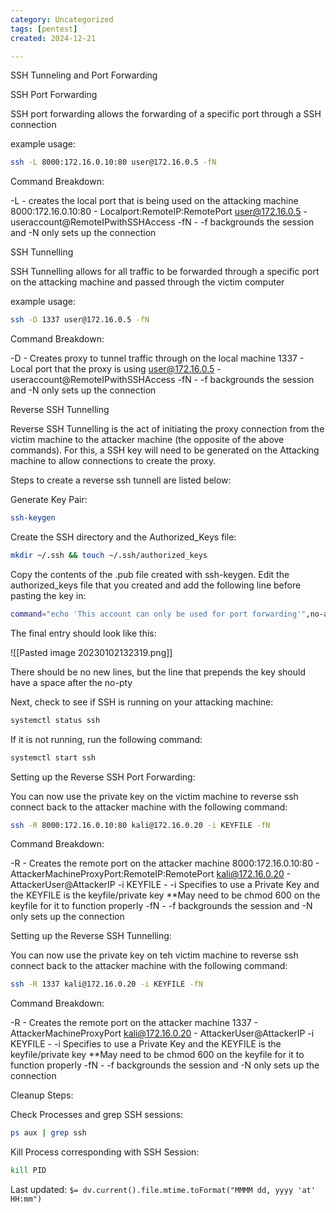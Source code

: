 ```yaml
---
category: Uncategorized
tags: [pentest]
created: 2024-12-21

---
```

SSH Tunneling and Port Forwarding

SSH Port Forwarding

SSH port forwarding allows the forwarding of a specific port through a SSH connection

example usage:

~~~bash
ssh -L 8000:172.16.0.10:80 user@172.16.0.5 -fN
~~~

Command Breakdown:

-L - creates the local port that is being used on the attacking machine
8000:172.16.0.10:80 - Localport:RemoteIP:RemotePort
user@172.16.0.5 - useraccount@RemoteIPwithSSHAccess
-fN - -f backgrounds the session and -N only sets up the connection

SSH Tunnelling

SSH Tunnelling allows for all traffic to be forwarded through a specific port on the attacking machine and passed through the victim computer

example usage:

~~~bash
ssh -D 1337 user@172.16.0.5 -fN
~~~

Command Breakdown:

-D - Creates proxy to tunnel traffic through on the local machine
1337 - Local port that the proxy is using
user@172.16.0.5 - useraccount@RemoteIPwithSSHAccess
-fN - -f backgrounds the session and -N only sets up the connection

Reverse SSH Tunnelling

Reverse SSH Tunnelling is the act of initiating the proxy connection from the victim machine to the attacker machine (the opposite of the above commands). For this, a SSH key will need to be generated on the Attacking machine to allow connections to create the proxy.

Steps to create a reverse ssh tunnell are listed below:

Generate Key Pair:

~~~bash
ssh-keygen
~~~

Create the SSH directory and the Authorized_Keys file:

~~~bash
mkdir ~/.ssh && touch ~/.ssh/authorized_keys
~~~

Copy the contents of the .pub file created with ssh-keygen. Edit the authorized_keys file that you created and add the following line before pasting the key in:

~~~bash
command="echo 'This account can only be used for port forwarding'",no-agent-forwarding,no-x11-forwarding,no-pty 
~~~

The final entry should look like this:

![[Pasted image 20230102132319.png]]

There should be no new lines, but the line that prepends the key should have a space after the no-pty

Next, check to see if SSH is running on your attacking machine:

~~~bash
systemctl status ssh
~~~

If it is not running, run the following command:

~~~bash
systemctl start ssh
~~~

Setting up the Reverse SSH Port Forwarding:

You can now use the private key on the victim machine to reverse ssh connect back to the attacker machine with the following command:

~~~bash
ssh -R 8000:172.16.0.10:80 kali@172.16.0.20 -i KEYFILE -fN
~~~

Command Breakdown:

-R - Creates the remote port on the attacker machine
8000:172.16.0.10:80 - AttackerMachineProxyPort:RemoteIP:RemotePort
kali@172.16.0.20 - AttackerUser@AttackerIP
-i KEYFILE - -i Specifies to use a Private Key and the KEYFILE is the keyfile/private key **May need to be chmod 600 on the keyfile for it to function properly
-fN - -f backgrounds the session and -N only sets up the connection

Setting up the Reverse SSH Tunnelling:

You can now use the private key on teh victim machine to reverse ssh connect back to the attacker machine with the following command:

~~~bash
ssh -R 1337 kali@172.16.0.20 -i KEYFILE -fN
~~~

Command Breakdown:

-R - Creates the remote port on the attacker machine
1337 - AttackerMachineProxyPort
kali@172.16.0.20 - AttackerUser@AttackerIP
-i KEYFILE - -i Specifies to use a Private Key and the KEYFILE is the keyfile/private key **May need to be chmod 600 on the keyfile for it to function properly
-fN - -f backgrounds the session and -N only sets up the connection

Cleanup Steps:

Check Processes and grep SSH sessions:

~~~bash
ps aux | grep ssh
~~~

Kill Process corresponding with SSH Session:

~~~bash
kill PID
~~~


Last updated: `$= dv.current().file.mtime.toFormat("MMMM dd, yyyy 'at' HH:mm")`
